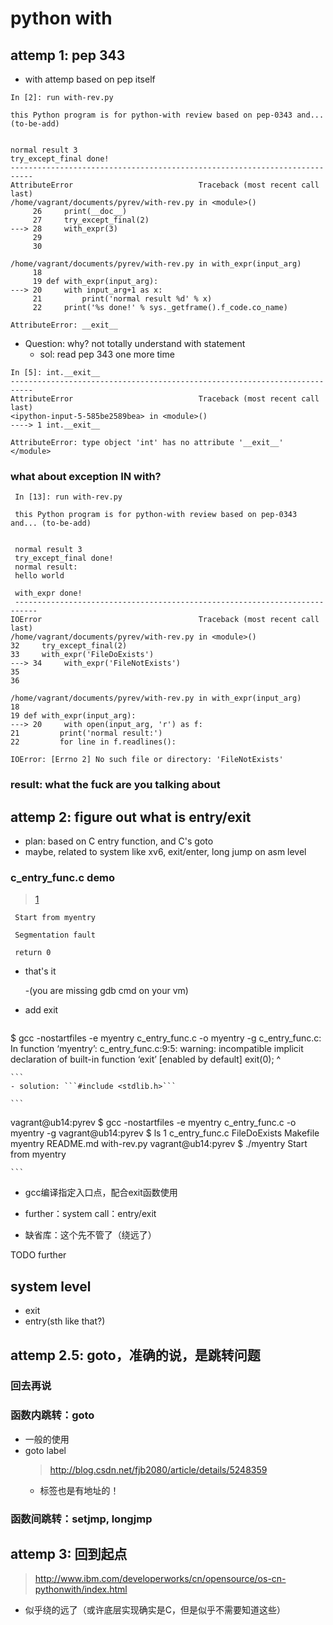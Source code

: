 python with
============================




attemp 1: pep 343
----------------------------
- with attemp based on pep itself
```
In [2]: run with-rev.py

this Python program is for python-with review based on pep-0343 and... (to-be-add)


normal result 3
try_except_final done!
---------------------------------------------------------------------------
AttributeError                            Traceback (most recent call last)
/home/vagrant/documents/pyrev/with-rev.py in <module>()
     26     print(__doc__)
     27     try_except_final(2)
---> 28     with_expr(3)
     29 
     30 

/home/vagrant/documents/pyrev/with-rev.py in with_expr(input_arg)
     18 
     19 def with_expr(input_arg):
---> 20     with input_arg+1 as x:
     21         print('normal result %d' % x)
     22     print('%s done!' % sys._getframe().f_code.co_name)

AttributeError: __exit__

```

- Question: why? not totally understand with statement
    - sol: read pep 343 one more time

```
In [5]: int.__exit__
---------------------------------------------------------------------------
AttributeError                            Traceback (most recent call last)
<ipython-input-5-585be2589bea> in <module>()
----> 1 int.__exit__

AttributeError: type object 'int' has no attribute '__exit__'
</module>

```


### what about exception IN with?
```
 In [13]: run with-rev.py

 this Python program is for python-with review based on pep-0343 and... (to-be-add)


 normal result 3
 try_except_final done!
 normal result:
 hello world

 with_expr done!
 ---------------------------------------------------------------------------
IOError                                   Traceback (most recent call last)
/home/vagrant/documents/pyrev/with-rev.py in <module>()
32     try_except_final(2)
33     with_expr('FileDoExists')
---> 34     with_expr('FileNotExists')
35 
36 

/home/vagrant/documents/pyrev/with-rev.py in with_expr(input_arg)
18 
19 def with_expr(input_arg):
---> 20     with open(input_arg, 'r') as f:
21         print('normal result:')
22         for line in f.readlines():

IOError: [Errno 2] No such file or directory: 'FileNotExists'
```
### result: what the fuck are you talking about

attemp 2: figure out what is entry/exit
-------------------------------------
- plan: based on C entry function, and C's goto
- maybe, related to system like xv6, exit/enter, long jump on asm level

### c_entry_func.c demo
> [1](http://mosir.org/html/y2012/the-custom-start-address-of-c-program.html)
```
 Start from myentry

 Segmentation fault

```
```
 return 0
```
- that's it

    -(you are missing gdb cmd on your vm)

- add exit
    ```
$ gcc -nostartfiles -e myentry c_entry_func.c -o myentry -g
c_entry_func.c: In function ‘myentry’:
c_entry_func.c:9:5: warning: incompatible implicit declaration of built-in function ‘exit’ [enabled by default]
  exit(0);
       ^


    ```
    - solution: ```#include <stdlib.h>```

    ```
vagrant@ub14:pyrev $ gcc -nostartfiles -e myentry c_entry_func.c -o myentry -g
vagrant@ub14:pyrev $ ls
1  c_entry_func.c  FileDoExists  Makefile  myentry  README.md  with-rev.py
vagrant@ub14:pyrev $ ./myentry
Start from myentry




    ```
- gcc编译指定入口点，配合exit函数使用
- further：system call：entry/exit

- 缺省库：这个先不管了（绕远了）

TODO
further
## system level
- exit
- entry(sth like that?)


attemp 2.5: goto，准确的说，是跳转问题
--------------------------------
### 回去再说
### 函数内跳转：goto
- 一般的使用
- goto label
    > http://blog.csdn.net/fjb2080/article/details/5248359
    - 标签也是有地址的！
### 函数间跳转：setjmp, longjmp


attemp 3: 回到起点
----------------------------------
> http://www.ibm.com/developerworks/cn/opensource/os-cn-pythonwith/index.html
- 似乎绕的远了（或许底层实现确实是C，但是似乎不需要知道这些）

